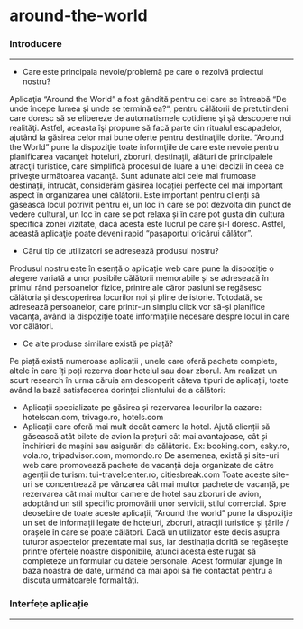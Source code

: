 # around-the-world
### Introducere 
------

- Care este principala nevoie/problemă pe care o rezolvă proiectul nostru?

Aplicaţia “Around the World” a fost gândită pentru cei care se întreabă “De unde începe lumea şi unde se termină ea?“, pentru călătorii de pretutindeni care doresc să se elibereze de automatismele cotidiene şi şă descopere noi realităţi. Astfel, aceasta îşi propune să facă parte din ritualul escapadelor, ajutând la găsirea celor mai bune oferte pentru destinaţiile dorite.
“Around the World” pune la dispoziţie toate informţiile de care este nevoie pentru planificarea vacanţei: hoteluri, zboruri, destinații, alături de principalele atracţii turistice, care simplifică procesul de luare a unei decizii în ceea ce priveşte următoarea vacanţă.
Sunt adunate aici cele mai frumoase destinații, întrucât, considerăm găsirea locației perfecte cel mai important aspect în organizarea unei călătorii. Este important pentru clienți să găsească locul potrivit pentru ei, un loc în care se pot dezvolta din punct de vedere cultural, un loc în care se pot relaxa și în care pot gusta din cultura specifică zonei vizitate, dacă acesta este lucrul pe care și-l doresc. Astfel, această aplicaţie poate deveni rapid “paşaportul oricărui călător”.

- Cărui tip de utilizatori se adresează produsul nostru?

Produsul nostru este în esență o aplicație web care pune la dispoziție o alegere variată a unor posibile călătorii memorabile și se adresează în primul rând persoanelor fizice, printre ale căror pasiuni se regăsesc călătoria și descoperirea locurilor noi și pline de istorie. Totodată, se adresează persoanelor, care printr-un simplu click vor să-și planifice vacanța, având la dispoziție toate informațiile necesare despre locul în care vor călători.


- Ce alte produse similare există pe piață?

Pe piață există numeroase aplicații , unele care oferă pachete complete, altele în care îți poți rezerva doar hotelul sau doar zborul. Am realizat un scurt research în urma căruia am descoperit câteva tipuri de aplicații, toate având la bază satisfacerea dorinței clientului de a călători:
- Aplicații specializate pe găsirea și rezervarea locurilor la cazare: hotelscan.com, trivago.ro, hotels.com
- Aplicații care oferă mai mult decât camere la hotel. Ajută clienții să găsească atât bilete de avion la prețuri cât mai avantajoase, cât și închirieri de mașini sau asigurări de călătorie. Ex: booking.com, esky.ro, vola.ro, tripadvisor.com, momondo.ro
De asemenea, există și site-uri web care promovează pachete de vacanță deja organizate de către agenții de turism: tui-travelcenter.ro, citiesbreak.com
Toate aceste site-uri se concentrează pe vânzarea cât mai multor pachete de vacanță, pe rezervarea cât mai multor camere de hotel sau zboruri de avion, adoptând un stil specific promovării unor servicii, stilul comercial. 
Spre deosebire de toate aceste aplicații, ”Around the world” pune la dispoziție un set de informații legate de hoteluri, zboruri, atracții turistice și țările / orașele în care se poate călători. Dacă un utilizator este decis asupra tuturor aspectelor prezentate mai sus, iar destinația dorită se regăsește printre ofertele noastre disponibile, atunci acesta este rugat să completeze un formular cu datele personale. Acest formular ajunge în baza noastră de date, urmând ca mai apoi să fie contactat pentru a discuta următoarele formalități.

### Interfețe aplicație 
------

